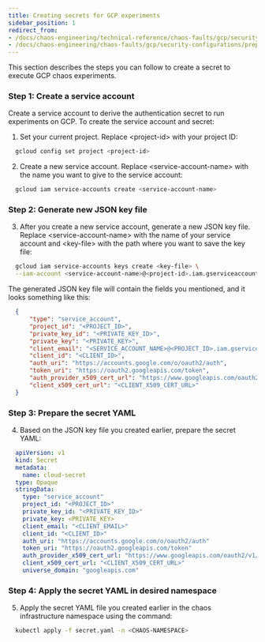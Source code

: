 ```yaml
---
title: Creating secrets for GCP experiments
sidebar_position: 1
redirect_from:
- /docs/chaos-engineering/technical-reference/chaos-faults/gcp/security-configurations/prepare-secret-for-gcp
- /docs/chaos-engineering/chaos-faults/gcp/security-configurations/prepare-secret-for-gcp
---
```


This section describes the steps you can follow to create a secret to execute GCP chaos experiments.

### Step 1: Create a service account

Create a service account to derive the authentication secret to run experiments on GCP. To create the service account and secret:

1. Set your current project. Replace &lt;project-id&gt; with your project ID:

```bash
  gcloud config set project <project-id>
```

2. Create a new service account. Replace &lt;service-account-name&gt; with the name you want to give to the service account:

```bash
  gcloud iam service-accounts create <service-account-name>
```
### Step 2: Generate new JSON key file

3. After you create a new service account, generate a new JSON key file. Replace &lt;service-account-name&gt; with the name of your service account and &lt;key-file&gt; with the path where you want to save the key file:

```bash
  gcloud iam service-accounts keys create <key-file> \
  --iam-account <service-account-name>@<project-id>.iam.gserviceaccount.com
  ```

The generated JSON key file will contain the fields you mentioned, and it looks something like this:

```json
  {
      "type": "service_account",
      "project_id": "<PROJECT_ID>",
      "private_key_id": "<PRIVATE_KEY_ID>",
      "private_key": "<PRIVATE_KEY>",
      "client_email": "<SERVICE_ACCOUNT_NAME>@<PROJECT_ID>.iam.gserviceaccount.com",
      "client_id": "<CLIENT_ID>",
      "auth_uri": "https://accounts.google.com/o/oauth2/auth",
      "token_uri": "https://oauth2.googleapis.com/token",
      "auth_provider_x509_cert_url": "https://www.googleapis.com/oauth2/v1/certs",
      "client_x509_cert_url": "<CLIENT_X509_CERT_URL>"
  }
```

### Step 3: Prepare the secret YAML
4. Based on the JSON key file you created earlier, prepare the secret YAML:

```yaml
  apiVersion: v1
  kind: Secret
  metadata:
    name: cloud-secret
  type: Opaque
  stringData:
    type: "service_account"
    project_id: "<PROJECT_ID>"
    private_key_id: "<PRIVATE_KEY_ID>"
    private_key: <PRIVATE_KEY>
    client_email: "<CLIENT_EMAIL>"
    client_id: "<CLIENT_ID>"
    auth_uri: "https://accounts.google.com/o/oauth2/auth"
    token_uri: "https://oauth2.googleapis.com/token"
    auth_provider_x509_cert_url: "https://www.googleapis.com/oauth2/v1/certs"
    client_x509_cert_url: "<CLIENT_X509_CERT_URL>"
    universe_domain: "googleapis.com"
```

### Step 4: Apply the secret YAML in desired namespace
5. Apply the secret YAML file you created earlier in the chaos infrastructure namespace using the command:

```bash
  kubectl apply -f secret.yaml -n <CHAOS-NAMESPACE>
```
